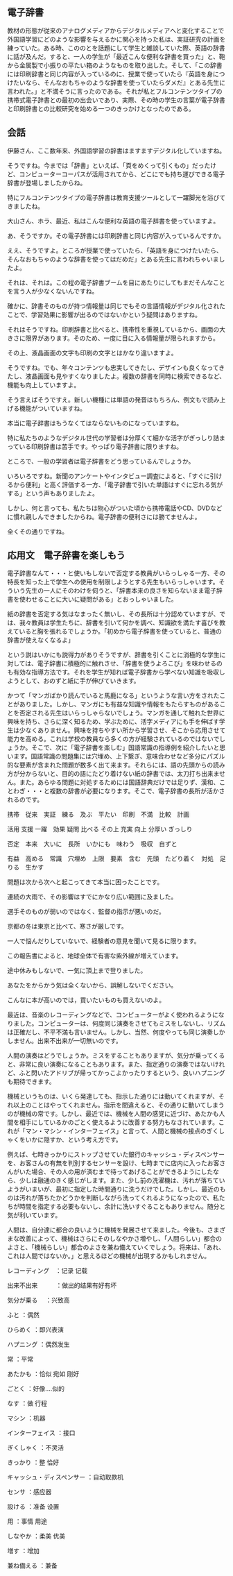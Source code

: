 ## 電子辞書

教材の形態が従来のアナログメディアからデジタルメディアへと変化することで外国語学習にどのような影響を与えるかに関心を持った私は、実証研究の計画を練っていた。ある時、こののとを話題にして学生と雑談していた際、英語の辞書に話が及んだ。すると、一人の学生が「最近こんな便利な辞書を買った」と、鞄から金属製で小振りの平たい箱のようなものを取り出した。そして、「この辞書には印刷辞書と同じ内容が入っているのに、授業で使っていたら『英語を身につけたいなら、そんなおもちゃのような辞書を使っていたらダメだ』とある先生に言われた。」と不満そうに言ったのである。それが私とフルコンテンツタイプの携帯式電子辞書との最初の出会いであり、実際、その時の学生の言葉が電子辞書と印刷辞書との比較研究を始める一つのきっかけとなったのである。

## 会話

伊藤さん、ここ数年来、外国語学習の辞書はますますデジタル化していますね。

そうですね。今までは「辞書」といえば、「頁をめくって引くもの」だったけど、コンピューターコーパスが活用されてから、どこにでも持ち運びできる電子辞書が登場しましたからね。

特にフルコンテンツタイプの電子辞書は教育支援ツールとして一躍脚光を浴びてきましたね。

大山さん、ホラ、最近、私はこんな便利な英語の電子辞書を使っていますよ。

あ、そうですか。その電子辞書には印刷辞書と同じ内容が入っているんですか。

ええ、そうですよ。ところが授業で使っていたら、「英語を身につけたいたら、そんなおもちゃのような辞書を使ってはだめだ」とある先生に言われちゃいましたよ。

それは、それは。この程の電子辞書ブームを目にあたりにしてもまだそんなことを言う人が少なくないんですね。

確かに、辞書そのものが持つ情報量は同じでもその言語情報がデジタル化されたことで、学習効果に影響が出るのではないかという疑問はありますね。

それはそうですね。印刷辞書と比べると、携帯性を重視しているから、画面の大きさに限界があります。そのため、一度に目に入る情報量が限られますから。

その上、液晶画面の文字も印刷の文字とはかなり違いますよ。

そうですね。でも、年々コンテンツも忠実してきたし、デザインも良くなってきたし、液晶画面も見やすくなりましたよ。複数の辞書を同時に検索できるなど、機能も向上していますよ。

そう言えばそうですえ。新しい機種には単語の発音はもちろん、例文もで読み上げる機能がついていますね。

本当に電子辞書はもうなくてはならないものになっていますね。

特に私たちのようなデジタル世代の学習者は分厚くて細かな活字がぎっしり詰まっている印刷辞書は苦手です。やっぱり電子辞書に限りますね。

ところで、一般の学習者は電子辞書をどう思っているんでしょうか。

いろいろですね。新聞のアンケートやインタビュー調査によると、「すぐに引けるから便利」と高く評価する一方、「電子辞書で引いた単語はすぐに忘れる気がする」という声もありましたよ。

しかし、何と言っても、私たちは物心がついた頃から携帯電話やCD、DVDなどに慣れ親しんできましたからね。電子辞書の便利さには勝てませんよ。

全くその通りですね。

## 応用文　電子辞書を楽しもう

電子辞書なんて・・・と使いもしないで否定する教員がいらっしゃる一方、その特長を知った上で学生への使用を制限しようとする先生もいらっしゃいます。そういう先生の一人にそのわけを伺うと、「辞書本来の良さを知らないまま電子辞書を使わせることに大いに疑問がある」とおっしゃいました。

紙の辞書を否定する気はなまったく無いし、その長所は十分認めていますが、では、我々教員は学生たちに、辞書を引いて何かを調べ、知識欲を満たす喜びを教えていると胸を張れるでしょうか。「初めから電子辞書を使っていると、普通の辞書が使えなくなるよ」

という説はいかにも説得力がありそうですが、辞書を引くことに消極的な学生に対しては、電子辞書に積極的に触れさせ、「辞書を使うよろこび」を味わせるのも有効な指導方法です。それを学生が知れば電子辞書から学べない知識を吸収しようとして、おのずと紙に手が伸びていきます。

かつて「マンガばかり読んでいると馬鹿になる」というような言い方をされたことがありました。しかし、マンガにも有益な知識や情報をもたらすものがあることを否定される先生はいらっしゃらないでしょう。マンガを通して触れた世界に興味を持ち、さらに深く知るため、学ぶために、活字メディアにも手を伸ばす学生は少なくありません。興味を持ちやすい所から学習させ、そこから応用させて能力を高める。これは学校の教員なら多くの方が経験されているのではないでしょうか。そこで、次に「電子辞書を楽しむ」国語常識の指導例を紹介したいと思います。国語常識の問題集には穴埋め、上下繋ぎ、意味合わせなど多分にパズル的な要素が含まれた問題が数多く出て来ます。それらには、語の先頭からの読み方が分からないと、目的の語にたどり着けない紙の辞書では、太刀打ち出来ません。また。あらゆる問題に対処するためには国語辞典だけでは足りず、漢和、ことわぎ・・・と複数の辞書が必要になります。そこで、電子辞書の長所が活かされるのです。



携帯　従来　実証　練る　及ぶ　平たい　印刷　不満　比較　計画

活用	支援	一躍　効果	疑問	比べる	その上	充実	向上	分厚い	ぎっしり

否定　本来　大いに　長所　いかにも　味わう　吸収　自ずと　

有益　高める　常識　穴埋め　上限　要素　含む　先頭　たどり着く　対処　足りる　生かす　

問題は次から次へと起こってきて本当に困ったことです。

連続の大雨で、その影響はすでにかなり広い範囲に及ました。

選手そのものが弱いのではなく、監督の指示が悪いのだ。

京都の冬は東京と比べて、寒さが厳しです。

一人で悩んだりしていないで、経験者の意見を聞いて見るに限ります。

この報告書によると、地球全体で有害な紫外線が増えています。

途中休みもしないで、一気に頂上まで登りました。

あなたをからかう気は全くないから、誤解しないでください。

こんなに本が高いのでは，買いたいものも買えないのよ。

最近は、音楽のレコーディングなどで、コンピューターがよく使われるようになりました。コンピューターは、何度同じ演奏をさせてもミスをしないし、リズムは正確だし、不平不満も言いません。しかし、当然、何度やっても同じ演奏しかしません。出来不出来が一切無いのです。

人間の演奏はどうでしょうか。ミスをすることもありますが、気分が乗ってくると、非常に良い演奏になることもあります。また、指定通りの演奏ではないけれど、ふと閃いたアドリブが帰ってかっこよかったりするという、良いハプニングも期待できます。

機械というものは、いくら発達しても、指示した通りには動いてくれますが、それ以上のことはやってくれません。指示を間違えると、その通りに動いてしまうのが機械の常です。しかし、最近では、機械を人間の感覚に近づけ、あたかも人間を相手にしているかのごとく使えるように改善する努力もなされています。これが「マン・マシン・インターフェイス」と言って、人間と機械の接点のぎくしゃくをいかに隠すか、という考え方です。

例えば、七時きっかりにストップさせていた銀行のキャッシュ・ディスペンサーを、お客さんの有無を判別するセンサーを設け、七時までに店内に入ったお客さんがいた場合、その人の用が済むまで待ってあげることができるようにしたなら、少しは融通のきく感じがします。また、少し前の洗濯機は、汚れが落ちていようがいまいが、最初に指定した時間通りに洗うだけでした。しかし、最近のものは汚れが落ちたかどうかを判断しながら洗ってくれるようになったので、私たちが時間を指定する必要もないし、余計に洗いすぐることもありません。随分と気が利いています。

人間は、自分達に都合の良いように機械を発展させて来ました。今後も、さまざまな改善によって、機械はさらにそのしなやかさ増やし、「人間らしい」都合のよさと、「機械らしい」都合のよさを兼ね備えていくでしょう。将来は、「あれ、これは人間ではないか。」と思えるほどの機械が出現するかもしれません。



レコーディング　：记录 记载

出来不出来　　　：做出的结果有好有坏

気分が乗る	　：兴致高

ふと			：偶然

ひらめく		：即兴表演

ハプニング	   ：偶然发生

常			  ：平常

あたかも		：恰似 宛如 刚好

ごとく		  ：好像....似的

なす		     ：做 行程

マシン		  ：机器

インターフェイス	：接口

ぎくしゃく		   ：不灵活

きっかり			：整 恰好

キャッシュ・ディスペンサー	：自动取款机

センサ				：感应器

設ける				：准备 设置

用					：事情 用途

しなやか			   ：柔美 优美

増す				 ：增加

兼ね備える			：兼备

















